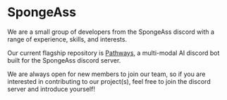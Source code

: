 # SpongeAss

We are a small group of developers from the SpongeAss discord with a range of experience, skills, and interests.

Our current flagship repository is [Pathways](https://github.com/spongedsc/pathways), a multi-modal AI discord bot built for the SpongeAss discord server.

We are always open for new members to join our team, so if you are interested in contributing to our project(s), feel free to join the discord server and introduce yourself!
